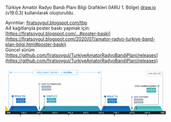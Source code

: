 Türkiye Amatör Radyo Bandı Planı Bilgi Grafikleri (IARU 1. Bölge) 
[draw.io](https://draw.io) (v19.0.3) kullanılarak oluşturuldu. 

Ayrıntılar: [firatsoygul.blogspot.com/tbp](https://firatsoygul.blogspot.com/tbp)  
A4 kağıtlarıyla poster baskı yapmak için: [https://firatsoygul.blogspot.com/...#poster-baski](https://firatsoygul.blogspot.com/2020/07/amator-radyo-turkiye-band-plan-bilgi.html#poster-baski)  
Güncel sürüm [https://github.com/firatsoygul/TurkiyeAmatorRadyoBandiPlani/releases](https://github.com/firatsoygul/TurkiyeAmatorRadyoBandiPlani/releases)

![Ön izleme](https://github.com/firatsoygul/TurkiyeAmatorRadyoBandiPlani/raw/master/preview.png)
